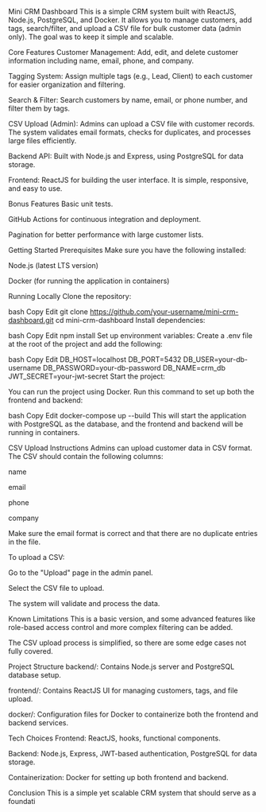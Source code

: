 Mini CRM Dashboard
This is a simple CRM system built with ReactJS, Node.js, PostgreSQL, and Docker. It allows you to manage customers, add tags, search/filter, and upload a CSV file for bulk customer data (admin only). The goal was to keep it simple and scalable.

Core Features
Customer Management: Add, edit, and delete customer information including name, email, phone, and company.

Tagging System: Assign multiple tags (e.g., Lead, Client) to each customer for easier organization and filtering.

Search & Filter: Search customers by name, email, or phone number, and filter them by tags.

CSV Upload (Admin): Admins can upload a CSV file with customer records. The system validates email formats, checks for duplicates, and processes large files efficiently.

Backend API: Built with Node.js and Express, using PostgreSQL for data storage.

Frontend: ReactJS for building the user interface. It is simple, responsive, and easy to use.

Bonus Features
Basic unit tests.

GitHub Actions for continuous integration and deployment.

Pagination for better performance with large customer lists.

Getting Started
Prerequisites
Make sure you have the following installed:

Node.js (latest LTS version)

Docker (for running the application in containers)

Running Locally
Clone the repository:

bash
Copy
Edit
git clone https://github.com/your-username/mini-crm-dashboard.git
cd mini-crm-dashboard
Install dependencies:

bash
Copy
Edit
npm install
Set up environment variables: Create a .env file at the root of the project and add the following:

bash
Copy
Edit
DB_HOST=localhost
DB_PORT=5432
DB_USER=your-db-username
DB_PASSWORD=your-db-password
DB_NAME=crm_db
JWT_SECRET=your-jwt-secret
Start the project:

You can run the project using Docker. Run this command to set up both the frontend and backend:

bash
Copy
Edit
docker-compose up --build
This will start the application with PostgreSQL as the database, and the frontend and backend will be running in containers.

CSV Upload Instructions
Admins can upload customer data in CSV format. The CSV should contain the following columns:

name

email

phone

company

Make sure the email format is correct and that there are no duplicate entries in the file.

To upload a CSV:

Go to the "Upload" page in the admin panel.

Select the CSV file to upload.

The system will validate and process the data.

Known Limitations
This is a basic version, and some advanced features like role-based access control and more complex filtering can be added.

The CSV upload process is simplified, so there are some edge cases not fully covered.

Project Structure
backend/: Contains Node.js server and PostgreSQL database setup.

frontend/: Contains ReactJS UI for managing customers, tags, and file upload.

docker/: Configuration files for Docker to containerize both the frontend and backend services.

Tech Choices
Frontend: ReactJS, hooks, functional components.

Backend: Node.js, Express, JWT-based authentication, PostgreSQL for data storage.

Containerization: Docker for setting up both frontend and backend.

Conclusion
This is a simple yet scalable CRM system that should serve as a foundati
